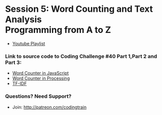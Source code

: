 # Session 5: Word Counting and Text Analysis<br />Programming from A to Z
* [Youtube Playlist](https://www.youtube.com/watch?v=tE-ZYXU8A8U&index=1&list=PLRqwX-V7Uu6bZQkJcGM5S9fn9R9Yyd8iZ&t=1s)


### Link to source code to Coding Challenge #40 Part 1,Part 2 and Part 3: 
* [Word Counter in JavaScript](https://github.com/CodingTrain/Rainbow-Code/tree/master/challenges/CC_040_1_wordcounts_p5)
* [Word Counter in Processing](https://github.com/CodingTrain/Rainbow-Code/tree/master/challenges/CC_040_2_wordcounts)
* [TF-IDF](https://github.com/CodingTrain/Rainbow-Code/tree/master/challenges/CC_040_3_tf-idf)

### Questions? Need Support?
* Join: http://patreon.com/codingtrain
